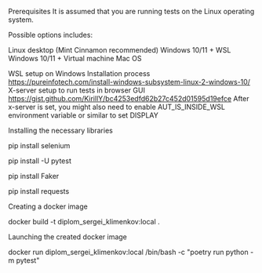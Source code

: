 Prerequisites
It is assumed that you are running tests on the Linux operating system.

Possible options includes:

Linux desktop (Mint Cinnamon recommended)
Windows 10/11 + WSL
Windows 10/11 + Virtual machine
Mac OS


WSL setup on Windows
Installation process https://pureinfotech.com/install-windows-subsystem-linux-2-windows-10/
X-server setup to run tests in browser GUI https://gist.github.com/KirillY/bc4253edfd62b27c452d01595d19efce After x-server is set, you might also need to enable AUT_IS_INSIDE_WSL environment variable or similar to set DISPLAY


Installing the necessary libraries

pip install selenium

pip install -U pytest

pip install Faker

pip install requests


Creating a docker image


docker build -t diplom_sergei_klimenkov:local .

Launching the created docker image


docker run diplom_sergei_klimenkov:local /bin/bash -c "poetry run python -m pytest"

